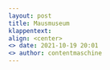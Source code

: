 ```yaml
---
layout: post
title: Mausmuseum
klappentext:
align: <center>
<> date: 2021-10-19 20:01
<> author: contentmaschine
---
```


<object data="../Mausmuseum.pdf)" width="750" height="900" type='application/pdf'></object>